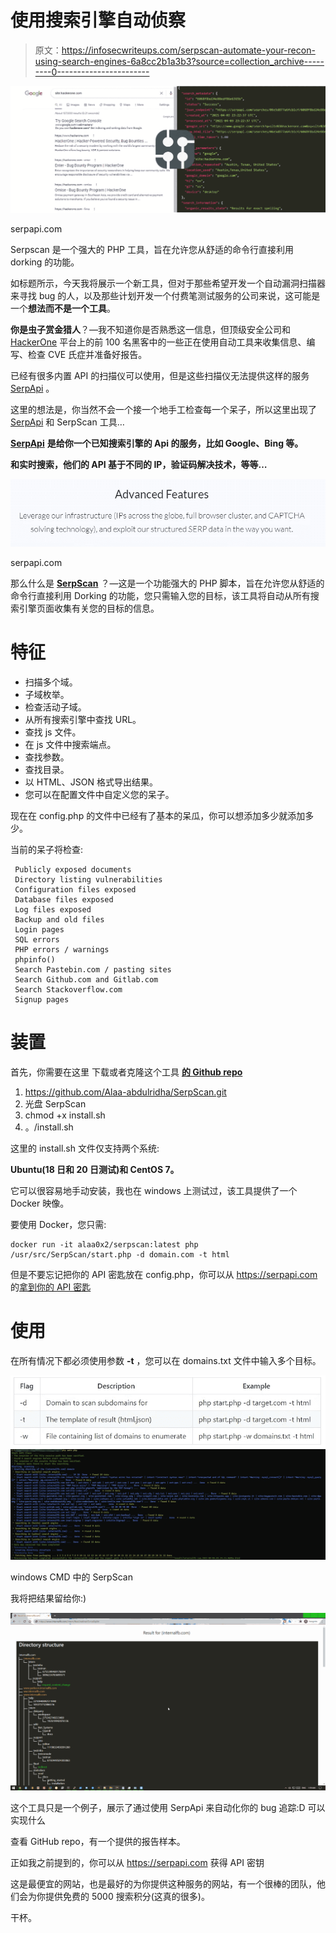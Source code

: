 # 使用搜索引擎自动侦察

> 原文：<https://infosecwriteups.com/serpscan-automate-your-recon-using-search-engines-6a8cc2b1a3b3?source=collection_archive---------0----------------------->

![](img/1ab22ff107cafa56602d91c6e67dd27c.png)

serpapi.com

Serpscan 是一个强大的 PHP 工具，旨在允许您从舒适的命令行直接利用 dorking 的功能。

如标题所示，今天我将展示一个新工具，但对于那些希望开发一个自动漏洞扫描器来寻找 bug 的人，以及那些计划开发一个付费笔测试服务的公司来说，这可能是一个**想法而不是一个工具**。

**你是虫子赏金猎人**？—我不知道你是否熟悉这一信息，但顶级安全公司和 [HackerOne](https://www.hackerone.com/) 平台上的前 100 名黑客中的一些正在使用自动工具来收集信息、编写、检查 CVE 氏症并准备好报告。

已经有很多内置 API 的扫描仪可以使用，但是这些扫描仪无法提供这样的服务 [SerpApi](https://serpapi.com/) 。

这里的想法是，你当然不会一个接一个地手工检查每一个呆子，所以这里出现了 [SerpApi](https://serpapi.com) 和 SerpScan 工具…

[**SerpApi**](https://serpapi.com/) **是给你一个已知搜索引擎的 Api 的服务，比如 Google、Bing 等。**

**和实时搜索，他们的 API 基于不同的 IP，验证码解决技术，等等…**

![](img/23d24e1e2c96d5beebbcf5ae4a6f911b.png)

serpapi.com

那么什么是 [**SerpScan**](https://github.com/Alaa-abdulridha/SerpScan) ？—这是一个功能强大的 PHP 脚本，旨在允许您从舒适的命令行直接利用 Dorking 的功能，您只需输入您的目标，该工具将自动从所有搜索引擎页面收集有关您的目标的信息。

# 特征

*   扫描多个域。
*   子域枚举。
*   检查活动子域。
*   从所有搜索引擎中查找 URL。
*   查找 js 文件。
*   在 js 文件中搜索端点。
*   查找参数。
*   查找目录。
*   以 HTML、JSON 格式导出结果。
*   您可以在配置文件中自定义您的呆子。

现在在 config.php 的文件中已经有了基本的呆瓜，你可以想添加多少就添加多少。

当前的呆子将检查:

```
 Publicly exposed documents
 Directory listing vulnerabilities
 Configuration files exposed
 Database files exposed
 Log files exposed
 Backup and old files
 Login pages
 SQL errors
 PHP errors / warnings
 phpinfo()
 Search Pastebin.com / pasting sites
 Search Github.com and Gitlab.com
 Search Stackoverflow.com
 Signup pages
```

# 装置

首先，你需要在这里 下载或者克隆这个工具 [**的 Github repo**](https://github.com/Alaa-abdulridha/SerpScan)

1.  https://github.com/Alaa-abdulridha/SerpScan.git
2.  光盘 SerpScan
3.  chmod +x install.sh
4.  。/install.sh

这里的 install.sh 文件仅支持两个系统:

**Ubuntu(18 日和 20 日测试)和 CentOS 7。**

它可以很容易地手动安装，我也在 windows 上测试过，该工具提供了一个 Docker 映像。

要使用 Docker，您只需:

```
docker run -it alaa0x2/serpscan:latest php 
/usr/src/SerpScan/start.php -d domain.com -t html
```

但是不要忘记把你的 API 密匙放在 config.php，你可以从 https://serpapi.com 的[拿到你的 API 密匙](https://serpapi.com)

# 使用

在所有情况下都必须使用参数 **-t** ，您可以在 domains.txt 文件中输入多个目标。

![](img/cc0edb69038d02abccf1dcae1d767ee1.png)![](img/b2a95105100e26c948cd595cda9884f4.png)

windows CMD 中的 SerpScan

我将把结果留给你:)

![](img/dbf1e533b6a16e04327415924afa085c.png)

这个工具只是一个例子，展示了通过使用 SerpApi 来自动化你的 bug 追踪:D 可以实现什么

查看 GitHub repo，有一个提供的报告样本。

正如我之前提到的，你可以从 https://serpapi.com 获得 API 密钥

这是最便宜的网站，也是最好的为你提供这种服务的网站，有一个很棒的团队，他们会为你提供免费的 5000 搜索积分(这真的很多)。

干杯。